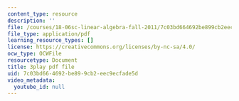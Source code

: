 ```yaml
---
content_type: resource
description: ''
file: /courses/18-06sc-linear-algebra-fall-2011/7c03bd664692be899cb2eec9ecfade5d_KUuxdk_V7To.pdf
file_type: application/pdf
learning_resource_types: []
license: https://creativecommons.org/licenses/by-nc-sa/4.0/
ocw_type: OCWFile
resourcetype: Document
title: 3play pdf file
uid: 7c03bd66-4692-be89-9cb2-eec9ecfade5d
video_metadata:
  youtube_id: null
---
```

